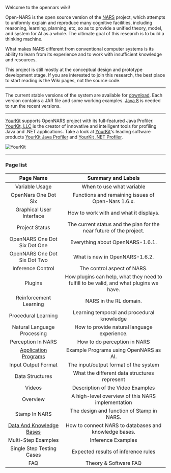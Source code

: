 Welcome to the opennars wiki!

Open-NARS is the open source version of the [NARS](https://sites.google.com/site/narswang/home) project, which attempts to uniformly explain and reproduce many cognitive facilities, including reasoning, learning, planning, etc, so as to provide a unified theory, model, and system for AI as a whole. The ultimate goal of this research is to build a thinking machine.

What makes NARS different from conventional computer systems is its ability to learn from its experience and to work with insufficient knowledge and resources.

This project is still mostly at the conceptual design and prototype development stage. If you are interested to join this research, the best place to start reading is the Wiki pages, not the source code.

***
The current stable versions of the system are available for [download](https://drive.google.com/a/temple.edu/folderview?id=0B8Z4Yige07tBUk5LSUtxSGY0eVk&usp=sharing#). Each version contains a JAR file and some working examples. [Java 8](http://www.oracle.com/technetwork/java/javase/overview/java8-2100321.html) is needed to run the recent versions.


***
[YourKit](https://www.yourkit.com/) supports OpenNARS project with its full-featured Java Profiler. [YourKit, LLC](https://www.yourkit.com/) is the creator of innovative and intelligent tools for profiling Java and .NET applications. Take a look at [YourKit](https://www.yourkit.com/)'s leading software products [YourKit Java Profiler](https://www.yourkit.com/java/profiler/index.jsp) and [YourKit .NET Profiler](https://www.yourkit.com/.net/profiler/index.jsp). 

![YourKit](https://cloud.githubusercontent.com/assets/11791925/6993790/b132e628-db32-11e4-876a-06f3d3f54f45.png)

***
### Page list

|Page Name|Summary and Labels|
|:-------:|:-----------------:|
| Variable Usage | When to use what variable |
|OpenNars One Dot Six| Functions and remaining issues of Open-Nars 1.6.x.|
|Graphical User Interface|How to work with and what it displays.|
|Project Status|The current status and the plan for the near future of the project.|
|OpenNARS One Dot Six Dot One|Everything about OpenNARS-1.6.1.|
|OpenNARS One Dot Six Dot Two|What is new in OpenNARS-1.6.2.|
|Inference Control|The control aspect of NARS.|
|Plugins|How plugins can help, what they need to fulfill to be valid, and what plugins we have.|
|Reinforcement Learning|NARS in the RL domain.|
|Procedural Learning|Learning temporal and procedural knowledge|
|Natural Language Processing|How to provide natural language experience.|
|Perception In NARS|How to do perception in NARS|
|[Application Programs](https://github.com/opennars/opennars/wiki/Application-Programs)|Example Programs using OpenNARS as AI.|
|Input Output Format|The input/output format of the system|
|Data Structures|What the different data structures represent|
|Videos|Description of the Video Examples|
|Overview|A high-level overview of this NARS implementation|
|Stamp In NARS|The design and function of Stamp in NARS.|
|[Data And Knowledge Bases](https://github.com/opennars/opennars/wiki/Data-And-Knowledge-Bases)|How to connect NARS to databases and knowledge bases.|
|Multi-Step Examples|Inference Examples|
|Single Step Testing Cases|Expected results of inference rules|
|FAQ|Theory & Software FAQ|
